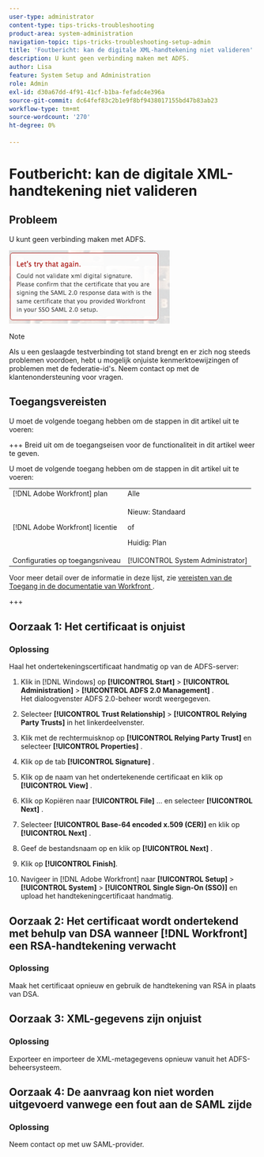 ```yaml
---
user-type: administrator
content-type: tips-tricks-troubleshooting
product-area: system-administration
navigation-topic: tips-tricks-troubleshooting-setup-admin
title: 'Foutbericht: kan de digitale XML-handtekening niet valideren'
description: U kunt geen verbinding maken met ADFS.
author: Lisa
feature: System Setup and Administration
role: Admin
exl-id: d30a67dd-4f91-41cf-b1ba-fefadc4e396a
source-git-commit: dc64fef83c2b1e9f8bf9438017155bd47b83ab23
workflow-type: tm+mt
source-wordcount: '270'
ht-degree: 0%

---
```


# Foutbericht: kan de digitale XML-handtekening niet valideren

## Probleem

U kunt geen verbinding maken met ADFS.

![ error_message.png ](assets/error-message.png)

>[!NOTE]
>
>Als u een geslaagde testverbinding tot stand brengt en er zich nog steeds problemen voordoen, hebt u mogelijk onjuiste kenmerktoewijzingen of problemen met de federatie-id&#39;s. Neem contact op met de klantenondersteuning voor vragen.

## Toegangsvereisten

U moet de volgende toegang hebben om de stappen in dit artikel uit te voeren:

+++ Breid uit om de toegangseisen voor de functionaliteit in dit artikel weer te geven.

U moet de volgende toegang hebben om de stappen in dit artikel uit te voeren:

<table style="table-layout:auto"> 
 <col> 
 <col> 
 <tbody> 
  <tr> 
   <td role="rowheader">[!DNL Adobe Workfront] plan</td> 
   <td>Alle</td> 
  </tr> 
  <tr> 
   <td role="rowheader">[!DNL Adobe Workfront] licentie</td> 
   <td>
   <p>Nieuw: Standaard</p>
   <p>of</p>
   <p>Huidig: Plan</p></td> 
  </tr> 
  <tr> 
   <td role="rowheader">Configuraties op toegangsniveau</td> 
   <td>[!UICONTROL System Administrator]</td> 
  </tr> 
 </tbody> 
</table>

Voor meer detail over de informatie in deze lijst, zie [ vereisten van de Toegang in de documentatie van Workfront ](/help/quicksilver/administration-and-setup/add-users/access-levels-and-object-permissions/access-level-requirements-in-documentation.md).

+++

## Oorzaak 1: Het certificaat is onjuist

### Oplossing

Haal het ondertekeningscertificaat handmatig op van de ADFS-server:

1. Klik in [!DNL Windows] op **[!UICONTROL Start]** > **[!UICONTROL Administration]** > **[!UICONTROL ADFS 2.0 Management]** .\
   Het dialoogvenster ADFS 2.0-beheer wordt weergegeven.

1. Selecteer **[!UICONTROL Trust Relationship]** > **[!UICONTROL Relying Party Trusts]** in het linkerdeelvenster.

1. Klik met de rechtermuisknop op **[!UICONTROL Relying Party Trust]** en selecteer **[!UICONTROL Properties]** .

1. Klik op de tab **[!UICONTROL Signature]** .
1. Klik op de naam van het ondertekenende certificaat en klik op **[!UICONTROL View]** .
1. Klik op Kopiëren naar **[!UICONTROL File]** ... en selecteer **[!UICONTROL Next]** .

1. Selecteer **[!UICONTROL Base-64 encoded x.509 (CER)]** en klik op **[!UICONTROL Next]** .

1. Geef de bestandsnaam op en klik op **[!UICONTROL Next]** .
1. Klik op **[!UICONTROL Finish]**.
1. Navigeer in [!DNL Adobe Workfront] naar **[!UICONTROL Setup]** > **[!UICONTROL System]** > **[!UICONTROL Single Sign-On (SSO)]** en upload het handtekeningcertificaat handmatig.

## Oorzaak 2: Het certificaat wordt ondertekend met behulp van DSA wanneer [!DNL Workfront] een RSA-handtekening verwacht

### Oplossing

Maak het certificaat opnieuw en gebruik de handtekening van RSA in plaats van DSA.

## Oorzaak 3: XML-gegevens zijn onjuist

### Oplossing

Exporteer en importeer de XML-metagegevens opnieuw vanuit het ADFS-beheersysteem.

## Oorzaak 4: De aanvraag kon niet worden uitgevoerd vanwege een fout aan de SAML zijde

### Oplossing

Neem contact op met uw SAML-provider.
